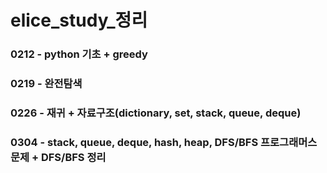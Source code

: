 # elice_study_정리
### 0212 - python 기초 + greedy
### 0219 - 완전탐색
### 0226 - 재귀 + 자료구조(dictionary, set, stack, queue, deque)
### 0304 - stack, queue, deque, hash, heap, DFS/BFS 프로그래머스 문제 + DFS/BFS 정리
